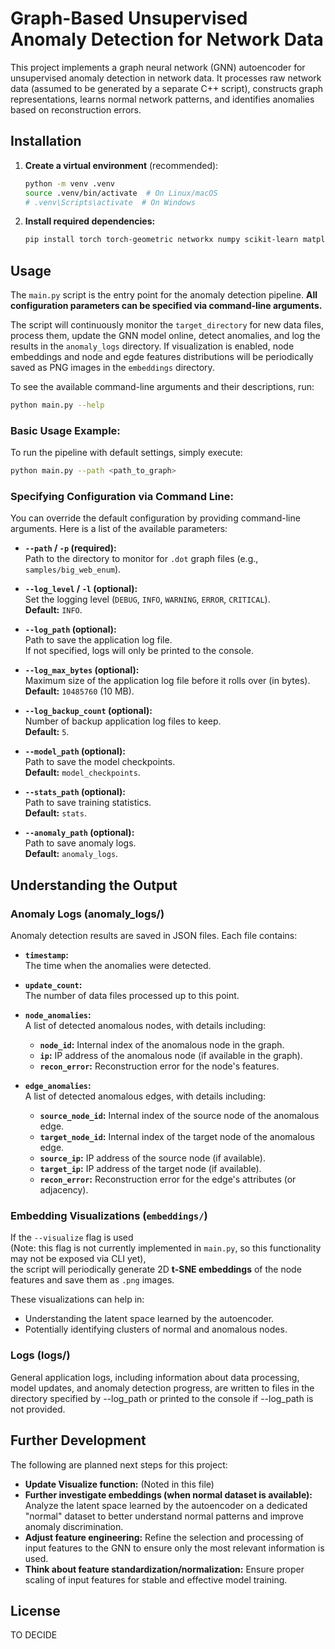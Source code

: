 # Graph-Based Unsupervised Anomaly Detection for Network Data

This project implements a graph neural network (GNN) autoencoder for unsupervised anomaly detection in network data. It processes raw network data (assumed to be generated by a separate C++ script), constructs graph representations, learns normal network patterns, and identifies anomalies based on reconstruction errors.


## Installation

1.  **Create a virtual environment** (recommended):
    ```bash
    python -m venv .venv
    source .venv/bin/activate  # On Linux/macOS
    # .venv\Scripts\activate  # On Windows
    ```

2.  **Install required dependencies:**
    ```bash
    pip install torch torch-geometric networkx numpy scikit-learn matplotlib seaborn
    ```

## Usage

The `main.py` script is the entry point for the anomaly detection pipeline. **All configuration parameters can be specified via command-line arguments.**

The script will continuously monitor the `target_directory` for new data files, process them, update the GNN model online, detect anomalies, and log the results in the `anomaly_logs` directory. If visualization is enabled, node embeddings and node and egde features distributions will be periodically saved as PNG images in the `embeddings` directory.


To see the available command-line arguments and their descriptions, run:

```bash
python main.py --help
```

### Basic Usage Example:

To run the pipeline with default settings, simply execute:

```bash
python main.py --path <path_to_graph>
```

### Specifying Configuration via Command Line:

You can override the default configuration by providing command-line arguments. Here is a list of the available parameters:

- **`--path` / `-p` (required):**  
  Path to the directory to monitor for `.dot` graph files (e.g., `samples/big_web_enum`).

- **`--log_level` / `-l` (optional):**  
  Set the logging level (`DEBUG`, `INFO`, `WARNING`, `ERROR`, `CRITICAL`).  
  **Default:** `INFO`.

- **`--log_path` (optional):**  
  Path to save the application log file.  
  If not specified, logs will only be printed to the console.

- **`--log_max_bytes` (optional):**  
  Maximum size of the application log file before it rolls over (in bytes).  
  **Default:** `10485760` (10 MB).

- **`--log_backup_count` (optional):**  
  Number of backup application log files to keep.  
  **Default:** `5`.

- **`--model_path` (optional):**  
  Path to save the model checkpoints.  
  **Default:** `model_checkpoints`.

- **`--stats_path` (optional):**  
  Path to save training statistics.  
  **Default:** `stats`.

- **`--anomaly_path` (optional):**  
  Path to save anomaly logs.  
  **Default:** `anomaly_logs`.


## Understanding the Output
### Anomaly Logs (anomaly_logs/)
Anomaly detection results are saved in JSON files. Each file contains:
- **`timestamp`:**  
  The time when the anomalies were detected.

- **`update_count`:**  
  The number of data files processed up to this point.

- **`node_anomalies`:**  
  A list of detected anomalous nodes, with details including:
  - **`node_id`:** Internal index of the anomalous node in the graph.
  - **`ip`:** IP address of the anomalous node (if available in the graph).
  - **`recon_error`:** Reconstruction error for the node's features.

- **`edge_anomalies`:**  
  A list of detected anomalous edges, with details including:
  - **`source_node_id`:** Internal index of the source node of the anomalous edge.
  - **`target_node_id`:** Internal index of the target node of the anomalous edge.
  - **`source_ip`:** IP address of the source node (if available).
  - **`target_ip`:** IP address of the target node (if available).
  - **`recon_error`:** Reconstruction error for the edge's attributes (or adjacency).

### Embedding Visualizations (`embeddings/`)

If the `--visualize` flag is used  
(Note: this flag is not currently implemented in `main.py`, so this functionality may not be exposed via CLI yet),  
the script will periodically generate 2D **t-SNE embeddings** of the node features and save them as `.png` images.

These visualizations can help in:
- Understanding the latent space learned by the autoencoder.
- Potentially identifying clusters of normal and anomalous nodes.


### Logs (logs/)
General application logs, including information about data processing, model updates, and anomaly detection progress, are written to files in the directory specified by --log_path or printed to the console if --log_path is not provided.
## Further Development

The following are planned next steps for this project:

* **Update Visualize function:** (Noted in this file)
* **Further investigate embeddings (when normal dataset is available):** Analyze the latent space learned by the autoencoder on a dedicated "normal" dataset to better understand normal patterns and improve anomaly discrimination.
* **Adjust feature engineering:** Refine the selection and processing of input features to the GNN to ensure only the most relevant information is used.
* **Think about feature standardization/normalization:** Ensure proper scaling of input features for stable and effective model training.

## License

TO DECIDE